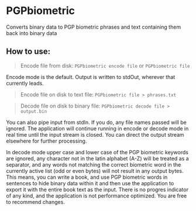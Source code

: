 PGPbiometric
============

Converts binary data to PGP biometric phrases and text containing them back into binary data

## How to use: ##

> Encode file from disk:
> `PGPbiometric encode file`
> or
> `PGPbiometric file`

Encode mode is the default. Output is written to stdOut, wherever that currently leads.
> Encode file on disk to text file:
> `PGPbiometric file > phrases.txt`

> Decode file on disk to binary file:
> `PGPbiometric decode file > output.bin`

You can also pipe input from stdIn. If you do, any file names passed will be ignored. The application will continue running in encode or decode mode in real time until the input stream is closed. You can direct the output stream elsewhere for further processing.

In decode mode upper case and lower case of the PGP biometric keywords are ignored, any character not in the latin alphabet (A-Z) will be treated as a separator, and any words not matching the correct biometric word in the currently active list (odd or even bytes) will not result in any output bytes. This means, you can write a book, and use PGP biometric words in sentences to hide binary data within it and then use the application to export it with the entire book text as the input.
There is no progres indicator of any kind, and the application is not performance optimized. You are free to recommend changes.